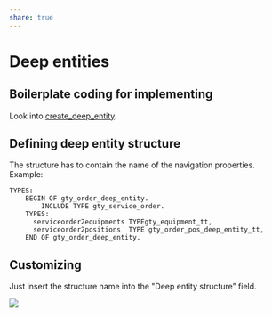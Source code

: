 ```yaml
---
share: true
---
```

# Deep entities

## Boilerplate coding for implementing

Look into [create_deep_entity](DPC%20Boilerplate%20code.md#create_deep_entity).

## Defining deep entity structure

The structure has to contain the name of the navigation properties.
Example:
```abap
TYPES:
	BEGIN OF gty_order_deep_entity.
		INCLUDE TYPE gty_service_order.
	TYPES:
	  serviceorder2equipments TYPEgty_equipment_tt,
	  serviceorder2positions  TYPE gty_order_pos_deep_entity_tt,
	END OF gty_order_deep_entity.
```

## Customizing

Just insert the structure name into the "Deep entity structure" field.

![](attachments/cust_deep_entity.png)

